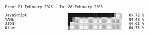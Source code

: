 <!--START_SECTION:waka-->

```text
From: 21 February 2023 - To: 28 February 2023

JavaScript                   █████████████████████▒░░░   85.72 %
YAML                         ██▒░░░░░░░░░░░░░░░░░░░░░░   09.48 %
JSON                         █░░░░░░░░░░░░░░░░░░░░░░░░   04.01 %
Other                        ▒░░░░░░░░░░░░░░░░░░░░░░░░   00.75 %
```

<!--END_SECTION:waka-->
